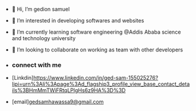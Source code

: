 - 👋 Hi, I’m gedion samuel
- 👀 I’m interested in developing softwares and websites
- 🌱 I’m currently learning software engineering @Addis Ababa science and technology university
- 💞️ I’m looking to collaborate on working as team with other developers
  
- ### connect with me
- [Linkdin]https://www.linkedin.com/in/ged-sam-155025276?lipi=urn%3Ali%3Apage%3Ad_flagship3_profile_view_base_contact_details%3BHmMmTWiFRtqLPlgHs6z9HA%3D%3D
- [email]gedsamhawassa9@gmail.com



<!---
Ged45/Ged45 is a ✨ special ✨ repository because its `README.md` (this file) appears on your GitHub profile.
You can click the Preview link to take a look at your changes.
--->
